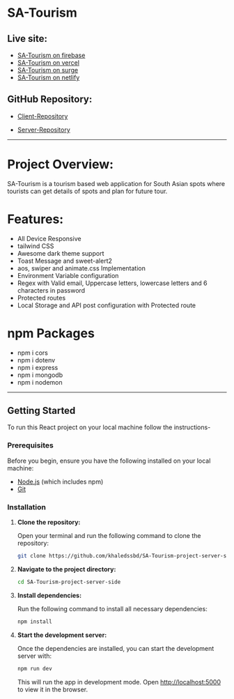 # SA-Tourism

## Live site:

- [SA-Tourism on firebase](https://sa-tourism-khaled.web.app)
- [SA-Tourism on vercel](https://ph-a10-client-by-khaled.vercel.app)
- [SA-Tourism on surge](https://ph-a10-client-by-khaled.surge.sh)
- [SA-Tourism on netlify](https://ph-a10-client-by-khaled.netlify.app)

## GitHub Repository:

- [Client-Repository](https://github.com/khaledssbd/SA-Tourism-project-client-side)

- [Server-Repository](https://github.com/khaledssbd/SA-Tourism-project-server-side)

---

# Project Overview:

SA-Tourism is a tourism based web application for South Asian spots where
tourists can get details of spots and plan for future tour.

# Features:

- All Device Responsive
- tailwind CSS
- Awesome dark theme support
- Toast Message and sweet-alert2
- aos, swiper and animate.css Implementation
- Environment Variable configuration
- Regex with Valid email, Uppercase letters, lowercase letters and 6 characters
  in password
- Protected routes
- Local Storage and API post configuration with Protected route

# npm Packages

- npm i cors
- npm i dotenv
- npm i express
- npm i mongodb
- npm i nodemon

---

## Getting Started

To run this React project on your local machine follow the instructions-

### Prerequisites

Before you begin, ensure you have the following installed on your local machine:

- [Node.js](https://nodejs.org/en/download/) (which includes npm)
- [Git](https://git-scm.com/)

### Installation

1. **Clone the repository:**

   Open your terminal and run the following command to clone the repository:

   ```bash
   git clone https://github.com/khaledssbd/SA-Tourism-project-server-side
   ```

2. **Navigate to the project directory:**

   ```bash
   cd SA-Tourism-project-server-side
   ```

3. **Install dependencies:**

   Run the following command to install all necessary dependencies:

   ```bash
   npm install
   ```

4. **Start the development server:**

   Once the dependencies are installed, you can start the development server
   with:

   ```bash
   npm run dev
   ```

   This will run the app in development mode. Open
   [http://localhost:5000](http://localhost:5000) to view it in the browser.
